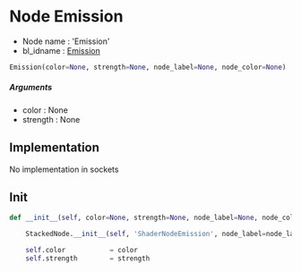 # Node Emission

- Node name : 'Emission'
- bl_idname : [Emission](https://docs.blender.org/api/current/bpy.types.Emission.html)


``` python
Emission(color=None, strength=None, node_label=None, node_color=None)
```
##### Arguments

- color : None
- strength : None

## Implementation

No implementation in sockets

## Init

``` python
def __init__(self, color=None, strength=None, node_label=None, node_color=None):

    StackedNode.__init__(self, 'ShaderNodeEmission', node_label=node_label, node_color=node_color)

    self.color           = color
    self.strength        = strength
```

